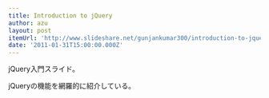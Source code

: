 ```yaml
---
title: Introduction to jQuery
author: azu
layout: post
itemUrl: 'http://www.slideshare.net/gunjankumar300/introduction-to-jquery-6684954'
date: '2011-01-31T15:00:00.000Z'
---
```

jQuery入門スライド。

jQueryの機能を網羅的に紹介している。
